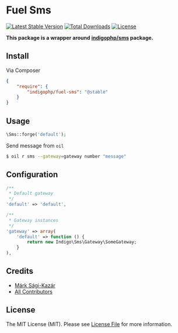 # Fuel Sms

[![Latest Stable Version](https://poser.pugx.org/indigophp/fuel-sms/v/stable.png)](https://packagist.org/packages/indigophp/fuel-sms)
[![Total Downloads](https://poser.pugx.org/indigophp/fuel-sms/downloads.png)](https://packagist.org/packages/indigophp/fuel-sms)
[![License](https://poser.pugx.org/indigophp/fuel-sms/license.png)](https://packagist.org/packages/indigophp/fuel-sms)

**This package is a wrapper around [indigophp/sms](https://github.com/indigophp/sms) package.**


## Install

Via Composer

``` json
{
    "require": {
        "indigophp/fuel-sms": "@stable"
    }
}
```


## Usage

``` php
\Sms::forge('default');
```

Send message from `oil`

``` bash
$ oil r sms --gateway=gateway number "message"
```


## Configuration

``` php
/**
 * Default gateway
 */
'default' => 'default',

/**
 * Gateway instances
 */
'gateway' => array(
    'default' => function () {
        return new Indigo\Sms\Gateway\SomeGateway;
    }
),
```


## Credits

- [Márk Sági-Kazár](https://github.com/sagikazarmark)
- [All Contributors](https://github.com/indigophp/fuel-sms/contributors)


## License

The MIT License (MIT). Please see [License File](https://github.com/indigophp/fuel-sms/blob/develop/LICENSE) for more information.